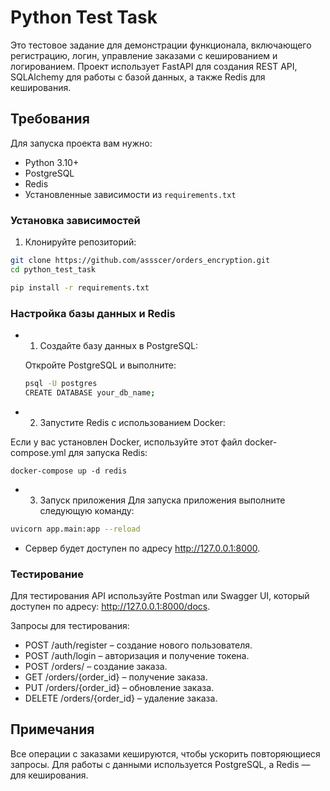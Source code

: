 # Python Test Task

Это тестовое задание для демонстрации функционала, включающего регистрацию, логин, управление заказами с кешированием и логированием. Проект использует FastAPI для создания REST API, SQLAlchemy для работы с базой данных, а также Redis для кеширования.

## Требования

Для запуска проекта вам нужно:

- Python 3.10+
- PostgreSQL
- Redis
- Установленные зависимости из `requirements.txt`

### Установка зависимостей

1. Клонируйте репозиторий:

```bash
git clone https://github.com/assscer/orders_encryption.git
cd python_test_task

pip install -r requirements.txt
```

### Настройка базы данных и Redis
- 1. Создайте базу данных в PostgreSQL:

   Откройте PostgreSQL и выполните:
   ```bash
   psql -U postgres
   CREATE DATABASE your_db_name;
   ```
- 2. Запустите Redis с использованием Docker:

Если у вас установлен Docker, используйте этот файл docker-compose.yml для запуска Redis:

    docker-compose up -d redis

- 3. Запуск приложения
Для запуска приложения выполните следующую команду:
```bash
uvicorn app.main:app --reload
```
- Сервер будет доступен по адресу http://127.0.0.1:8000.



### Тестирование
Для тестирования API используйте Postman или Swagger UI, который доступен по адресу: http://127.0.0.1:8000/docs.

Запросы для тестирования:

- POST /auth/register – создание нового пользователя.
- POST /auth/login – авторизация и получение токена.
- POST /orders/ – создание заказа.
- GET /orders/{order_id} – получение заказа.
- PUT /orders/{order_id} – обновление заказа.
- DELETE /orders/{order_id} – удаление заказа.
## Примечания

Все операции с заказами кешируются, чтобы ускорить повторяющиеся запросы.
Для работы с данными используется PostgreSQL, а Redis — для кеширования.